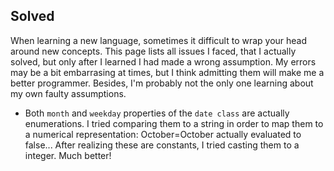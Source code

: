 Solved
------

When learning a new language, sometimes it difficult to wrap your head around new concepts. This page lists all issues I faced, that I actually solved, but only after I learned I had made a wrong assumption. My errors may be a bit embarrasing at times, but I think admitting them will make me a better programmer. Besides, I'm probably not the only one learning about my own faulty assumptions.

* Both `month` and `weekday` properties of the `date class` are actually enumerations. I tried comparing them to a string in order to map them to a numerical representation: October=October actually evaluated to false... After realizing these are constants, I tried casting them to a integer. Much better!

